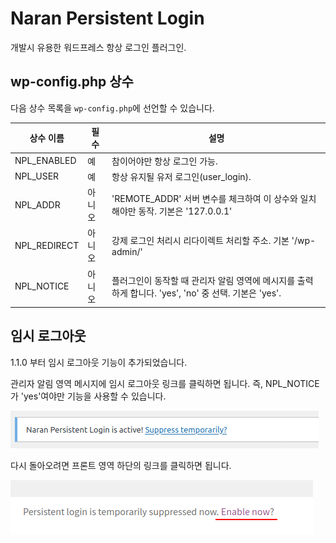 # Naran Persistent Login

개발시 유용한 워드프레스 항상 로그인 플러그인.


## wp-config.php 상수

다음 상수 목록을 `wp-config.php`에 선언할 수 있습니다.

| 상수 이름      | 필수   | 설명                                                                       |
|----------------|--------|------------------------------------------------------------------------|
| NPL_ENABLED    | 예     | 참이어야만 항상 로그인 가능.                                                  |
| NPL_USER       | 예     | 항상 유지될 유저 로그인(user_login).                                         |
| NPL_ADDR       | 아니오 | 'REMOTE_ADDR' 서버 변수를 체크하여 이 상수와 일치해야만 동작. 기본은 '127.0.0.1'     |
| NPL_REDIRECT   | 아니오 | 강제 로그인 처리시 리다이렉트 처리할 주소. 기본 '/wp-admin/'                       |
| NPL_NOTICE     | 아니오 | 플러그인이 동작할 때 관리자 알림 영역에 메시지를 출력하게 합니다. 'yes', 'no' 중 선택. 기본은 'yes'. |


## 임시 로그아웃
1.1.0 부터 임시 로그아웃 기능이 추가되었습니다.

관리자 알림 영역 메시지에 임시 로그아웃 링크를 클릭하면 됩니다.
즉, NPL_NOTICE가 'yes'여야만 기능을 사용할 수 있습니다.

![](npl-01.png)

다시 돌아오려면 프론트 영역 하단의 링크를 클릭하면 됩니다.

![](npl-02.png)